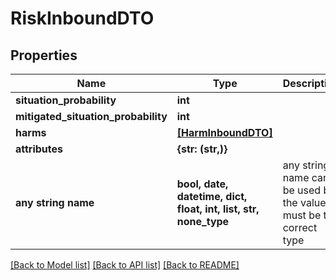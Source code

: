# RiskInboundDTO


## Properties
Name | Type | Description | Notes
------------ | ------------- | ------------- | -------------
**situation_probability** | **int** |  | [optional] 
**mitigated_situation_probability** | **int** |  | [optional] 
**harms** | [**[HarmInboundDTO]**](HarmInboundDTO.md) |  | [optional] 
**attributes** | **{str: (str,)}** |  | [optional] 
**any string name** | **bool, date, datetime, dict, float, int, list, str, none_type** | any string name can be used but the value must be the correct type | [optional]

[[Back to Model list]](../README.md#documentation-for-models) [[Back to API list]](../README.md#documentation-for-api-endpoints) [[Back to README]](../README.md)


